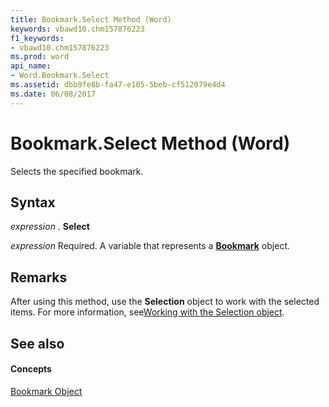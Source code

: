 ```yaml
---
title: Bookmark.Select Method (Word)
keywords: vbawd10.chm157876223
f1_keywords:
- vbawd10.chm157876223
ms.prod: word
api_name:
- Word.Bookmark.Select
ms.assetid: dbb9fe8b-fa47-e105-5beb-cf512079e4d4
ms.date: 06/08/2017
---
```



# Bookmark.Select Method (Word)

Selects the specified bookmark.


## Syntax

 _expression_ . **Select**

 _expression_ Required. A variable that represents a **[Bookmark](bookmark-object-word.md)** object.


## Remarks

After using this method, use the  **Selection** object to work with the selected items. For more information, see[Working with the Selection object](http://msdn.microsoft.com/library/a1ef7e48-5a0f-d278-4b67-7b96f4e24052%28Office.15%29.aspx).


## See also


#### Concepts


[Bookmark Object](bookmark-object-word.md)

